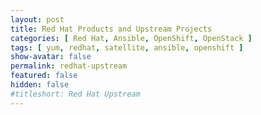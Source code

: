 ```yaml
---
layout: post
title: Red Hat Products and Upstream Projects
categories: [ Red Hat, Ansible, OpenShift, OpenStack ]
tags: [ yum, redhat, satellite, ansible, openshift ]
show-avatar: false
permalink: redhat-upstream
featured: false
hidden: false
#titleshort: Red Hat Upstream
---
```


<script>
  window.location.replace("https://www.iamgini.com/projects-products");
</script>
